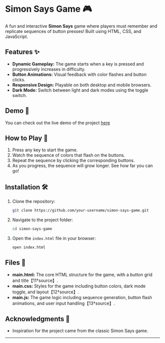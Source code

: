# Simon Says Game 🎮

A fun and interactive **Simon Says** game where players must remember and replicate sequences of button presses! Built using HTML, CSS, and JavaScript.

## Features ✨

- **Dynamic Gameplay:** The game starts when a key is pressed and progressively increases in difficulty.
- **Button Animations:** Visual feedback with color flashes and button clicks.
- **Responsive Design:** Playable on both desktop and mobile browsers.
- **Dark Mode:** Switch between light and dark modes using the toggle switch.

## Demo 🚀

You can check out the live demo of the project [here](https://simon-say.pages.dev/)

## How to Play 🎯

1. Press any key to start the game.
2. Watch the sequence of colors that flash on the buttons.
3. Repeat the sequence by clicking the corresponding buttons.
4. As you progress, the sequence will grow longer. See how far you can go!

## Installation 🛠️

1. Clone the repository:
   ```bash
   git clone https://github.com/your-username/simon-says-game.git
   ```
2. Navigate to the project folder:
   ```bash
   cd simon-says-game
   ```
3. Open the `index.html` file in your browser:
   ```bash
   open index.html
   ```

## Files 📂

- **main.html:** The core HTML structure for the game, with a button grid and title【11†source】.
- **main.css:** Styles for the game including button colors, dark mode toggle, and layout【12†source】.
- **main.js:** The game logic including sequence generation, button flash animations, and user input handling【13†source】.

## Acknowledgments 🙏

- Inspiration for the project came from the classic Simon Says game.
  
---
